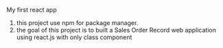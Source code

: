 My first react app

1. this project use npm for package manager.
2. the goal of this project is to built a Sales Order Record web application using react.js with only class component